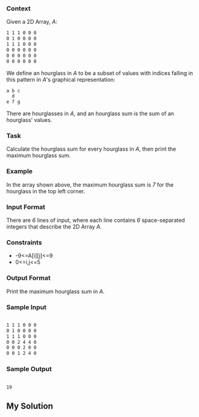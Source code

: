 ### Context
Given a  2D Array, _A_:

```txt
1 1 1 0 0 0
0 1 0 0 0 0
1 1 1 0 0 0
0 0 0 0 0 0
0 0 0 0 0 0
0 0 0 0 0 0
```

We define an hourglass in _A_ to be a subset of values with indices falling in this pattern in _A_'s graphical representation:

```txt
a b c
  d
e f g
```

There are  hourglasses in _A_, and an hourglass sum is the sum of an hourglass' values.

### Task
Calculate the hourglass sum for every hourglass in _A_, then print the maximum hourglass sum.

### Example

In the array shown above, the maximum hourglass sum is _7_ for the hourglass in the top left corner.

### Input Format

There are _6_ lines of input, where each line contains _6_ space-separated integers that describe the 2D Array _A_.

### Constraints

- -9<=A[i][j]<=9
- 0<=i,j<=5

### Output Format

Print the maximum hourglass sum in _A_.

### Sample Input

```txt

1 1 1 0 0 0
0 1 0 0 0 0
1 1 1 0 0 0
0 0 2 4 4 0
0 0 0 2 0 0
0 0 1 2 4 0

```

### Sample Output

```txt

19

```


## My Solution

```py


```

